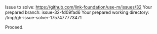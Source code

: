 Issue to solve: https://github.com/link-foundation/use-m/issues/32
Your prepared branch: issue-32-fd09fad6
Your prepared working directory: /tmp/gh-issue-solver-1757477773471

Proceed.